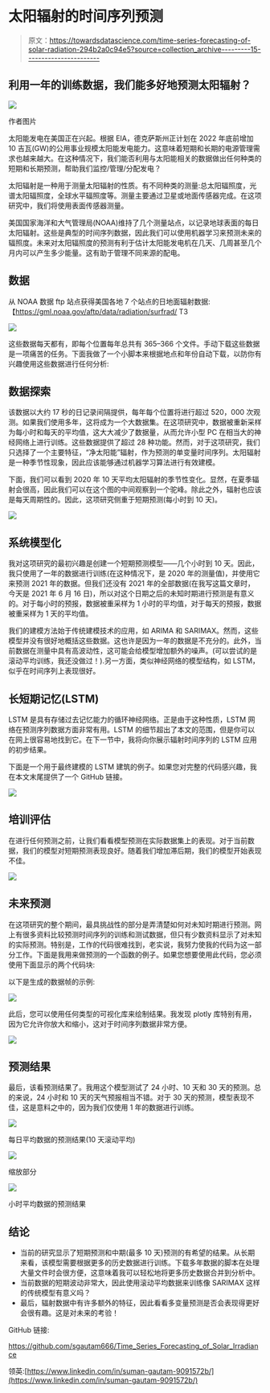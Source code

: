 # 太阳辐射的时间序列预测

> 原文：<https://towardsdatascience.com/time-series-forecasting-of-solar-radiation-294b2a0c94e5?source=collection_archive---------15----------------------->

## 利用一年的训练数据，我们能多好地预测太阳辐射？

![](img/2de73b1de0456144268daa656a6a50c1.png)

作者图片

太阳能发电在美国正在兴起。根据 EIA，德克萨斯州正计划在 2022 年底前增加 10 吉瓦(GW)的公用事业规模太阳能发电能力。这意味着短期和长期的电源管理需求也越来越大。在这种情况下，我们能否利用与太阳能相关的数据做出任何种类的短期和长期预测，帮助我们监控/管理/分配发电？

太阳辐射是一种用于测量太阳辐射的性质。有不同种类的测量:总太阳辐照度，光谱太阳辐照度，全球水平辐照度等。测量主要通过卫星或地面传感器完成。在这项研究中，我们将使用表面传感器测量。

美国国家海洋和大气管理局(NOAA)维持了几个测量站点，以记录地球表面的每日太阳辐射。这些是典型的时间序列数据，因此我们可以使用机器学习来预测未来的辐照度。未来对太阳辐照度的预测有利于估计太阳能发电机在几天、几周甚至几个月内可以产生多少能量。这有助于管理不同来源的配电。

## 数据

从 NOAA 数据 ftp 站点获得美国各地 7 个站点的日地面辐射数据:【https://gml.noaa.gov/aftp/data/radiation/surfrad/
T3

![](img/96ccf0481dac6479550744bc6d768639.png)

这些数据每天都有，即每个位置每年总共有 365–366 个文件。手动下载这些数据是一项痛苦的任务。下面我做了一个小脚本来根据地点和年份自动下载，以防你有兴趣使用这些数据进行任何分析:

## 数据探索

该数据以大约 17 秒的日记录间隔提供，每年每个位置将进行超过 520，000 次观测。如果我们使用多年，这将成为一个大数据集。在这项研究中，数据被重新采样为每小时和每天的平均值，这大大减少了数据量，从而允许小型 PC 在相当大的神经网络上进行训练。这些数据提供了超过 28 种功能。然而，对于这项研究，我们只选择了一个主要特征，“净太阳能”辐射，作为预测的单变量时间序列。太阳辐射是一种季节性现象，因此应该能够通过机器学习算法进行有效建模。

下面，我们可以看到 2020 年 10 天平均太阳辐射的季节性变化。显然，在夏季辐射会很高，因此我们可以在这个图的中间观察到一个驼峰。除此之外，辐射也应该是每天周期性的。因此，这项研究侧重于短期预测(每小时到 10 天)。

![](img/40152487492e3582d59d917f7db7b4cb.png)

## 系统模型化

我对这项研究的最初兴趣是创建一个短期预测模型——几个小时到 10 天。因此，我只使用了一年的数据进行训练(在这种情况下，是 2020 年的测量值)，并使用它来预测 2021 年的数据。但我们还没有 2021 年的全部数据(在我写这篇文章时，今天是 2021 年 6 月 16 日)，所以对这个日期之后的未知时期进行预测是有意义的。对于每小时的预报，数据被重采样为 1 小时的平均值，对于每天的预报，数据被重采样为 1 天的平均值。

我们的建模方法始于传统建模技术的应用，如 ARIMA 和 SARIMAX。然而，这些模型并没有很好地概括这些数据。这也许是因为一年的数据是不充分的。此外，当前数据在测量中具有高波动性，这可能会给模型增加额外的噪声。(可以尝试的是滚动平均训练，我还没做过！).另一方面，类似神经网络的模型结构，如 LSTM，似乎在时间序列上表现很好。

## 长短期记忆(LSTM)

LSTM 是具有存储过去记忆能力的循环神经网络。正是由于这种性质，LSTM 网络在预测序列数据方面非常有用。LSTM 的细节超出了本文的范围，但是你可以在网上很容易地找到它。在下一节中，我将向你展示辐射时间序列的 LSTM 应用的初步结果。

下面是一个用于最终建模的 LSTM 建筑的例子。如果您对完整的代码感兴趣，我在本文末尾提供了一个 GitHub 链接。

![](img/079aa09cd57283d29dc017eed4e4d9af.png)

## 培训评估

在进行任何预测之前，让我们看看模型预测在实际数据集上的表现。对于当前数据，我们的模型对短期预测表现良好。随着我们增加滞后期，我们的模型开始表现不佳。

![](img/5af7548ffe37fdfd3b675265f531eb02.png)

## 未来预测

在这项研究的整个期间，最具挑战性的部分是弄清楚如何对未知时期进行预测。网上有很多资料比较预测时间序列的训练和测试数据，但只有少数资料显示了对未知的实际预测。特别是，工作的代码很难找到，老实说，我努力使我的代码为这一部分工作。下面是我用来做预测的一个函数的例子。如果您想要使用此代码，您必须使用下面显示的两个代码块:

以下是生成的数据帧的示例:

![](img/feb7d60d386effe745554379917de6e5.png)

此后，您可以使用任何类型的可视化库来绘制结果。我发现 plotly 库特别有用，因为它允许你放大和缩小，这对于时间序列数据非常方便。

![](img/37b405f53e740c04b5509614b4788cd4.png)

## 预测结果

最后，该看预测结果了。我用这个模型测试了 24 小时、10 天和 30 天的预测。总的来说，24 小时和 10 天的天气预报相当不错。对于 30 天的预测，模型表现不佳，这是意料之中的，因为我们仅使用 1 年的数据进行训练。

![](img/ca6c2ab061ed1d8592b566edc6e75dfa.png)

每日平均数据的预测结果(10 天滚动平均)

![](img/325d628d2763f3b9383d505c66853fda.png)

缩放部分

![](img/c229647dcb66dad42d1b257561424dfb.png)

小时平均数据的预测结果

## 结论

*   当前的研究显示了短期预测和中期(最多 10 天)预测的有希望的结果。从长期来看，该模型需要根据更多的历史数据进行训练。下载多年数据的脚本在处理大量文件时会很方便，这意味着我可以轻松地将更多历史数据合并到分析中。
*   当前数据的短期波动非常大，因此使用滚动平均数据来训练像 SARIMAX 这样的传统模型有意义吗？
*   最后，辐射数据中有许多额外的特征，因此看看多变量预测是否会表现得更好会很有趣。这是对未来的考验！

GitHub 链接:

<https://github.com/sgautam666/Time_Series_Forecasting_of_Solar_Irradiance>  

领英:[https://www.linkedin.com/in/suman-gautam-9091572b/](https://www.linkedin.com/in/suman-gautam-9091572b/)